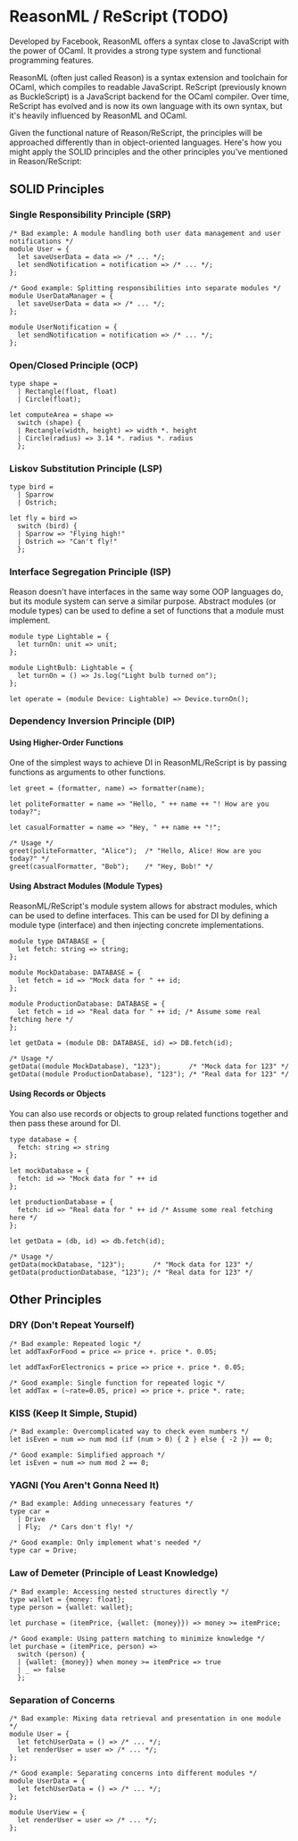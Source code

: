 # ReasonML / ReScript (TODO)

Developed by Facebook, ReasonML offers a syntax close to JavaScript with the power of OCaml. It provides a strong type system and functional programming features.

ReasonML (often just called Reason) is a syntax extension and toolchain for OCaml, which compiles to readable JavaScript. ReScript (previously known as BuckleScript) is a JavaScript backend for the OCaml compiler. Over time, ReScript has evolved and is now its own language with its own syntax, but it's heavily influenced by ReasonML and OCaml.

Given the functional nature of Reason/ReScript, the principles will be approached differently than in object-oriented languages. Here's how you might apply the SOLID principles and the other principles you've mentioned in Reason/ReScript:

## SOLID Principles

### Single Responsibility Principle (SRP)

```reason
/* Bad example: A module handling both user data management and user notifications */
module User = {
  let saveUserData = data => /* ... */;
  let sendNotification = notification => /* ... */;
};

/* Good example: Splitting responsibilities into separate modules */
module UserDataManager = {
  let saveUserData = data => /* ... */;
};

module UserNotification = {
  let sendNotification = notification => /* ... */;
};
```

### Open/Closed Principle (OCP)

```reason
type shape =
  | Rectangle(float, float)
  | Circle(float);

let computeArea = shape =>
  switch (shape) {
  | Rectangle(width, height) => width *. height
  | Circle(radius) => 3.14 *. radius *. radius
  };
```

### Liskov Substitution Principle (LSP)

```reason
type bird =
  | Sparrow
  | Ostrich;

let fly = bird =>
  switch (bird) {
  | Sparrow => "Flying high!"
  | Ostrich => "Can't fly!"
  };
```

### Interface Segregation Principle (ISP)

Reason doesn't have interfaces in the same way some OOP languages do, but its module system can serve a similar purpose. Abstract modules (or module types) can be used to define a set of functions that a module must implement.

```reason
module type Lightable = {
  let turnOn: unit => unit;
};

module LightBulb: Lightable = {
  let turnOn = () => Js.log("Light bulb turned on");
};

let operate = (module Device: Lightable) => Device.turnOn();
```

### Dependency Inversion Principle (DIP)

#### Using Higher-Order Functions

One of the simplest ways to achieve DI in ReasonML/ReScript is by passing functions as arguments to other functions.

```reason
let greet = (formatter, name) => formatter(name);

let politeFormatter = name => "Hello, " ++ name ++ "! How are you today?";

let casualFormatter = name => "Hey, " ++ name ++ "!";

/* Usage */
greet(politeFormatter, "Alice");  /* "Hello, Alice! How are you today?" */
greet(casualFormatter, "Bob");    /* "Hey, Bob!" */
```

#### Using Abstract Modules (Module Types)

ReasonML/ReScript's module system allows for abstract modules, which can be used to define interfaces. This can be used for DI by defining a module type (interface) and then injecting concrete implementations.

```reason
module type DATABASE = {
  let fetch: string => string;
};

module MockDatabase: DATABASE = {
  let fetch = id => "Mock data for " ++ id;
};

module ProductionDatabase: DATABASE = {
  let fetch = id => "Real data for " ++ id; /* Assume some real fetching here */
};

let getData = (module DB: DATABASE, id) => DB.fetch(id);

/* Usage */
getData((module MockDatabase), "123");       /* "Mock data for 123" */
getData((module ProductionDatabase), "123"); /* "Real data for 123" */
```

#### Using Records or Objects

You can also use records or objects to group related functions together and then pass these around for DI.

```reason
type database = {
  fetch: string => string
};

let mockDatabase = {
  fetch: id => "Mock data for " ++ id
};

let productionDatabase = {
  fetch: id => "Real data for " ++ id /* Assume some real fetching here */
};

let getData = (db, id) => db.fetch(id);

/* Usage */
getData(mockDatabase, "123");       /* "Mock data for 123" */
getData(productionDatabase, "123"); /* "Real data for 123" */
```

## Other Principles

### DRY (Don't Repeat Yourself)

```reason
/* Bad example: Repeated logic */
let addTaxForFood = price => price +. price *. 0.05;

let addTaxForElectronics = price => price +. price *. 0.05;

/* Good example: Single function for repeated logic */
let addTax = (~rate=0.05, price) => price +. price *. rate;
```

### KISS (Keep It Simple, Stupid)

```reason
/* Bad example: Overcomplicated way to check even numbers */
let isEven = num => num mod (if (num > 0) { 2 } else { -2 }) == 0;

/* Good example: Simplified approach */
let isEven = num => num mod 2 == 0;
```

### YAGNI (You Aren't Gonna Need It)

```reason
/* Bad example: Adding unnecessary features */
type car = 
  | Drive
  | Fly;  /* Cars don't fly! */

/* Good example: Only implement what's needed */
type car = Drive;
```

### Law of Demeter (Principle of Least Knowledge)

```reason
/* Bad example: Accessing nested structures directly */
type wallet = {money: float};
type person = {wallet: wallet};

let purchase = (itemPrice, {wallet: {money}}) => money >= itemPrice;

/* Good example: Using pattern matching to minimize knowledge */
let purchase = (itemPrice, person) =>
  switch (person) {
  | {wallet: {money}} when money >= itemPrice => true
  | _ => false
  };
```

### Separation of Concerns

```reason
/* Bad example: Mixing data retrieval and presentation in one module */
module User = {
  let fetchUserData = () => /* ... */;
  let renderUser = user => /* ... */;
};

/* Good example: Separating concerns into different modules */
module UserData = {
  let fetchUserData = () => /* ... */;
};

module UserView = {
  let renderUser = user => /* ... */;
};
```
